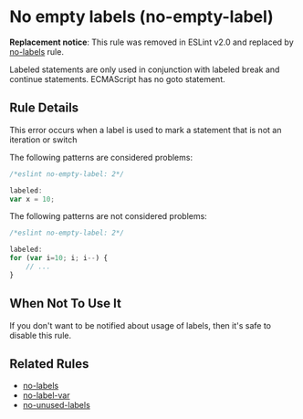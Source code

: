 # No empty labels (no-empty-label)

**Replacement notice**: This rule was removed in ESLint v2.0 and replaced by [no-labels](no-labels.md) rule.

Labeled statements are only used in conjunction with labeled break and continue statements. ECMAScript has no goto statement.


## Rule Details

This error occurs when a label is used to mark a statement that is not an iteration or switch

The following patterns are considered problems:

```js
/*eslint no-empty-label: 2*/

labeled:
var x = 10;
```

The following patterns are not considered problems:

```js
/*eslint no-empty-label: 2*/

labeled:
for (var i=10; i; i--) {
    // ...
}
```

## When Not To Use It

If you don't want to be notified about usage of labels, then it's safe to disable this rule.

## Related Rules

* [no-labels](./no-labels.md)
* [no-label-var](./no-label-var.md)
* [no-unused-labels](./no-unused-labels.md)
